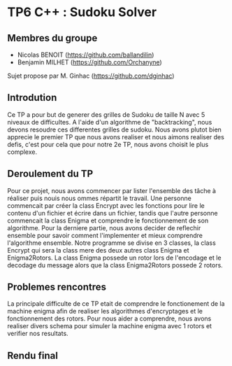 # TP6 C++ : Sudoku Solver

## Membres du groupe

  - Nicolas BENOIT (https://github.com/ballandilin)
  - Benjamin MILHET (https://github.com/Orchanyne)


Sujet propose par M. Ginhac (https://github.com/dginhac)

## Introdution
Ce TP a pour but de generer des grilles de Sudoku de taille N avec 5 niveaux de difficultes. A l'aide d'un algorithme de "backtracking", nous devons resoudre ces differentes grilles de sudoku. Nous avons plutot bien apprecie le premier TP que nous avons realiser et nous aimons realiser des defis, c'est pour cela que pour notre 2e TP, nous avons choisit le plus complexe. 


## Deroulement du TP
Pour ce projet, nous avons commencer par lister l'ensemble des tâche à réaliser puis nouis nous ommes répartit le travail. Une personne commencait par créer la class Encrypt avec les fonctions pour lire le contenu d'un fichier et écrire dans un fichier, tandis que l'autre personne commencait la class Enigma et comprendre le fonctionnement de son algorithme. Pour la derniere partie, nous avons decider de reflechir ensemble pour savoir comment l'implementer et mieux comprendre l'algorithme ensemble. Notre programme se divise en 3 classes, la class Encrypt qui sera la class mere des deux autres class Enigma et Enigma2Rotors. La class Enigma possede un rotor lors de l'encodage et le decodage du message alors que la class Enigma2Rotors possede 2 rotors.  


## Problemes rencontres
La principale difficulte de ce TP etait de comprendre le fonctionement de la machine enigma afin de realiser les algorithmes d'encryptages et le fonctionnement des rotors. Pour nous aider a comprendre, nous avons realiser divers schema pour simuler la machine enigma avec 1 rotors et verifier nos resultats.


## Rendu final

